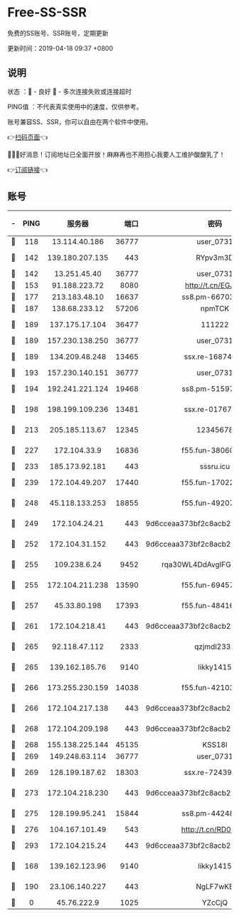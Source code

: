 # Free-SS-SSR

免费的SS账号、SSR账号，定期更新

更新时间：2019-04-18 09:37 +0800

## 说明

状态     ：🙂 - 良好 🙁 - 多次连接失败或连接超时

PING值   ：不代表真实使用中的速度，仅供参考。

账号兼容SS、SSR，你可以自由在两个软件中使用。

👉[扫码页面](https://liesauer.github.io/Free-SS-SSR/)👈

🎉🎉🎉好消息！订阅地址已全面开放！麻麻再也不用担心我要人工维护酸酸乳了！

👉[订阅链接](https://www.liesauer.net/yogurt/subscribe?ACCESS_TOKEN=DAYxR3mMaZAsaqUb)👈

## 账号

|-|PING|服务器|端口|密码|加密方式|区域|
|:----:|:----:|:-----:|-----:|:----:|:----:|:----:|
|🙂|118|13.114.40.186|36777|user_0731|chacha20|JP|
|🙂|142|139.180.207.135|443|RYpv3m3D|aes-256-cfb|JP|
|🙂|142|13.251.45.40|36777|user_0731|chacha20|SG|
|🙂|153|91.188.223.72|8080|http://t.cn/EGJIyrl|rc4-md5|RU|
|🙂|177|213.183.48.10|16637|ss8.pm-66703665|rc4-md5|RU|
|🙂|187|138.68.233.12|57206|npmTCK|rc4-md5|US|
|🙂|189|137.175.17.104|36477|111222|aes-256-cfb|US|
|🙂|189|157.230.138.250|36777|user_0731|chacha20|US|
|🙂|189|134.209.48.248|13465|ssx.re-16874270|aes-256-cfb|US|
|🙂|193|157.230.140.151|36777|user_0731|chacha20|US|
|🙂|194|192.241.221.124|19468|ss8.pm-51597201|aes-256-cfb|US|
|🙂|198|198.199.109.236|13481|ssx.re-01767195|aes-256-cfb|US|
|🙂|213|205.185.113.67|12345|12345678|aes-256-cfb|US|
|🙂|227|172.104.33.9|16836|f55.fun-38060503|aes-256-cfb|SG|
|🙂|233|185.173.92.181|443|sssru.icu|rc4-md5|RU|
|🙂|239|172.104.49.207|17440|f55.fun-17022600|aes-256-cfb|SG|
|🙂|248|45.118.133.253|18855|f55.fun-49207918|aes-256-cfb|SG|
|🙂|249|172.104.24.21|443|9d6cceaa373bf2c8acb22e60b6a58be6|aes-256-cfb|US|
|🙂|252|172.104.31.152|443|9d6cceaa373bf2c8acb22e60b6a58be6|aes-256-cfb|US|
|🙂|255|109.238.6.24|9452|rqa30WL4DdAvgIFG6Fs3znzTa|aes-256-cfb|FR|
|🙂|255|172.104.211.238|13590|f55.fun-69457101|aes-256-cfb|US|
|🙂|257|45.33.80.198|17393|f55.fun-48416264|aes-256-cfb|US|
|🙂|261|172.104.218.41|443|9d6cceaa373bf2c8acb22e60b6a58be6|aes-256-cfb|US|
|🙂|265|92.118.47.112|2333|qzjmdl2333|aes-256-cfb|US|
|🙂|265|139.162.185.76|9140|likky1415|aes-256-cfb|DE|
|🙂|266|173.255.230.159|14038|f55.fun-42103818|aes-256-cfb|US|
|🙂|266|172.104.217.138|443|9d6cceaa373bf2c8acb22e60b6a58be6|aes-256-cfb|US|
|🙂|268|172.104.209.198|443|9d6cceaa373bf2c8acb22e60b6a58be6|aes-256-cfb|US|
|🙂|268|155.138.225.144|45135|KSS18l|rc4-md5|US|
|🙂|269|149.248.63.114|36777|user_0731|chacha20|CA|
|🙂|269|128.199.187.62|18303|ssx.re-72439471|aes-256-cfb|SG|
|🙂|273|172.104.218.230|443|9d6cceaa373bf2c8acb22e60b6a58be6|aes-256-cfb|US|
|🙂|275|128.199.95.241|15844|ss8.pm-44248567|aes-256-cfb|SG|
|🙂|276|104.167.101.49|543|http://t.cn/RD0D7sx|rc4-md5|CA|
|🙂|293|172.104.215.24|443|9d6cceaa373bf2c8acb22e60b6a58be6|aes-256-cfb|US|
|🙂|168|139.162.123.96|9140|likky1415|aes-256-cfb|JP|
|🙂|190|23.106.140.227|443|NgLF7wKB|aes-256-cfb|US|
|🙁|0|45.76.222.9|1025|YZcCjQ|rc4-md5|JP|
